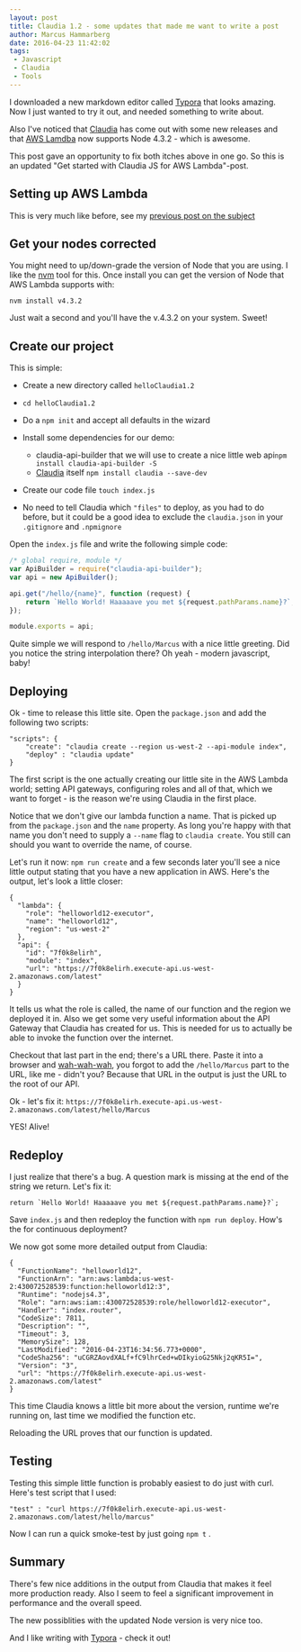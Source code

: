 ```yaml
---
layout: post
title: Claudia 1.2 - some updates that made me want to write a post
author: Marcus Hammarberg
date: 2016-04-23 11:42:02
tags:
 - Javascript
 - Claudia
 - Tools
---
```


I downloaded a new markdown editor called [Typora](https://www.typora.io/) that looks amazing. Now I just wanted to try it out, and needed something to write about.

Also I've noticed that [Claudia](https://github.com/claudiajs/claudia) has come out with some new releases and that [AWS Lamdba](http://docs.aws.amazon.com/lambda/latest/dg/current-supported-versions.html) now supports Node 4.3.2 - which is awesome.

This post gave an opportunity to fix both itches above in one go. So this is an updated "Get started with Claudia JS for AWS Lambda"-post.

<!-- excerpt-end -->

## Setting up AWS Lambda

This is very much like before, see my [previous post on the subject](http://www.marcusoft.net/2016/02/first-aws-lamda-steps.html#setting-up-your-environment)

## Get your nodes corrected

You might need to up/down-grade the version of Node that you are using. I like the [nvm](https://github.com/creationix/nvm) tool for this. Once install you can get the version of Node that AWS Lambda supports with:

```
nvm install v4.3.2
```

Just wait a second and you'll have the v.4.3.2 on your system. Sweet!

## Create our project

This is simple:

* Create a new directory called `helloClaudia1.2`
* `cd helloClaudia1.2`
* Do a `npm init` and accept all defaults in the wizard
* Install some dependencies for our demo:

  * claudia-api-builder that we will use to create a nice little web api`npm install claudia-api-builder -S`
  * [Claudia](http://npmjs.org/package/claudia) itself `npm install claudia --save-dev`
* Create our code file `touch index.js`
* No need to tell Claudia which `"files"` to deploy, as you had to do before, but it could be a good idea to exclude the `claudia.json` in your `.gitignore` and `.npmignore`


Open the `index.js` file and write the following simple code:

```javascript
/* global require, module */
var ApiBuilder = require("claudia-api-builder");
var api = new ApiBuilder();

api.get("/hello/{name}", function (request) {
    return `Hello World! Haaaaave you met ${request.pathParams.name}?`;
});

module.exports = api;
```

Quite simple we will respond to `/hello/Marcus` with a nice little greeting. Did you notice the string interpolation there? Oh yeah - modern javascript, baby!

## Deploying

Ok - time to release this little site. Open the `package.json` and add the following two scripts:

```
"scripts": {
    "create": "claudia create --region us-west-2 --api-module index",
    "deploy" : "claudia update"
}
```

The first script is the one actually creating our little site in the AWS Lambda world; setting API gateways, configuring roles and all of that, which we want to forget - is the reason we're using Claudia in the first place.

Notice that we don't give our lambda function a name. That is picked up from the `package.json` and the `name` property. As long you're happy with that name you don't need to supply a `--name` flag to `claudia create`. You still can should you want to override the name, of course.

Let's run it now: `npm run create` and a few seconds later you'll see a nice little output stating that you have a new application in AWS. Here's the output, let's look a little closer:

```
{
  "lambda": {
    "role": "helloworld12-executor",
    "name": "helloworld12",
    "region": "us-west-2"
  },
  "api": {
    "id": "7f0k8elirh",
    "module": "index",
    "url": "https://7f0k8elirh.execute-api.us-west-2.amazonaws.com/latest"
  }
}
```

It tells us what the role is called, the name of our function and the region we deployed it in. Also we get some very useful information about the API Gateway that Claudia has created for us. This is needed for us to actually be able to invoke the function over the internet.

Checkout that last part in the end; there's a URL there. Paste it into a browser and [wah-wah-wah](http://www.sadtrombone.com/?autoplay=true), you forgot to add the `/hello/Marcus` part to the URL, like me - didn't you? Because that URL in the output is just the URL to the root of our API.

Ok - let's fix it: `https://7f0k8elirh.execute-api.us-west-2.amazonaws.com/latest/hello/Marcus`

YES! Alive!

## Redeploy

I just realize that there's a bug. A question mark is missing at the end of the string we return. Let's fix it:

```
return `Hello World! Haaaaave you met ${request.pathParams.name}?`;
```

Save `index.js` and then redeploy the function with `npm run deploy`. How's the for continuous deployment?

We now got some more detailed output from Claudia:

```
{
  "FunctionName": "helloworld12",
  "FunctionArn": "arn:aws:lambda:us-west-2:430072528539:function:helloworld12:3",
  "Runtime": "nodejs4.3",
  "Role": "arn:aws:iam::430072528539:role/helloworld12-executor",
  "Handler": "index.router",
  "CodeSize": 7811,
  "Description": "",
  "Timeout": 3,
  "MemorySize": 128,
  "LastModified": "2016-04-23T16:34:56.773+0000",
  "CodeSha256": "uCGRZAovdXALf+fC9lhrCed+wDIkyioG25Nkj2qKR5I=",
  "Version": "3",
  "url": "https://7f0k8elirh.execute-api.us-west-2.amazonaws.com/latest"
}
```

This time Claudia knows a little bit more about the version, runtime we're running on, last time we modified the function etc.

Reloading the URL proves that our function is updated.

## Testing

Testing this simple little function is probably easiest to do just with curl. Here's test script that I used:

```
"test" : "curl https://7f0k8elirh.execute-api.us-west-2.amazonaws.com/latest/hello/marcus"
```

Now I can run a quick smoke-test by just going `npm t` .

## Summary

There's few nice additions in the output from Claudia that makes it feel more production ready. Also I seem to feel a significant improvement in performance and the overall speed.

The new possiblities with the updated Node version is very nice too.

And I like writing with [Typora](https://www.typora.io/) - check it out!